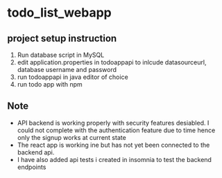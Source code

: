 # todo_list_webapp

## project setup instruction
1. Run database script in MySQL
2. edit application.properties in todoappapi to inlcude datasourceurl, database username and password
3. run todoappapi in java editor of choice
4. run todo app with npm


## Note
- API backend is working properly with security features desiabled. I could not complete with the authentication feature due to time hence only the signup works at current state
- The react app is working ine but has not yet been connected to the backend api.
- I have also added api tests i created in insomnia to test the backend endpoints 
